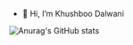 - 👋 Hi, I’m Khushboo Dalwani

<!---
Khushboo1008/Khushboo1008 is a ✨ special ✨ repository because its `README.md` (this file) appears on your GitHub profile.
You can click the Preview link to take a look at your changes.
--->
![Anurag's GitHub stats](https://github-readme-stats.vercel.app/api?username=Khushboo1008&show_icons=true&theme=transparent)
